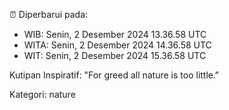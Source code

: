 ⏰ Diperbarui pada:
- WIB: Senin, 2 Desember 2024 13.36.58 UTC
- WITA: Senin, 2 Desember 2024 14.36.58 UTC
- WIT: Senin, 2 Desember 2024 15.36.58 UTC

Kutipan Inspiratif:
"For greed all nature is too little."


Kategori: nature

